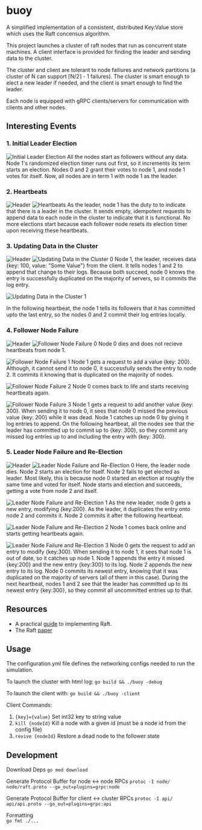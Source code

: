 # buoy

A simplified implementation of a consistent, distributed Key:Value store which uses the Raft concensus algorithm. 

This project launches a cluster of raft nodes that run as concurrent state machines.
A client interface is provided for finding the leader and sending data to the cluster.

The cluster and client are tolerant to node failiures and network partitions (a cluster of N can support ⌈N/2⌉ - 1 failures).
The cluster is smart enough to elect a new leader if needed, and the client is smart enough to find the leader.  

Each node is equipped with gRPC clients/servers for communication with clients and other nodes. 

## Interesting Events

### 1. Initial Leader Election 
![Initial Leader Election](assets/1html.png)
All the nodes start as followers without any data. 
Node 1's randomized election timer runs out first, so it increments its term starts an election. Nodes 0 and 2
grant their votes to node 1, and node 1 votes for itself.
Now, all nodes are in term 1 with node 1 as the leader. 

### 2. Heartbeats
![Header](assets/headerhtml.png)
![Heartbeats](assets/2html.png)
As the leader, node 1 has the duty to to indicate that there is a leader in the cluster. It sends empty, idempotent
requests to append data to each node in the cluster to indicate that it is functional. No more elections start because
each follower node resets its election timer upon receiving these heartbeats. 

### 3. Updating Data in the Cluster
![Header](assets/headerhtml.png)
![Updating Data in the Cluster 0](assets/3.0html.png)
Node 1, the leader, receives data {key: 100, value: "Some Value"} from the client.
It tells nodes 1 and 2 to append that change to their logs. Because both succeed, node 0 knows the entry is
successfully duplicated on the majority of servers, so it commits the log entry. 

![Updating Data in the Cluster 1](assets/3.1html.png)

In the following heartbeat, the node 1 tells its followers that it has committed upto the last entry, so the
nodes 0 and 2 commit their log entries locally. 

### 4. Follower Node Failure  
![Header](assets/headerhtml.png)
![Follower Node Failure 0](assets/4.0html.png)
Node 0 dies and does not recieve heartbeats from node 1. 

![Follower Node Failure 1](assets/4.1html.png)
Node 1 gets a request to add a value {key: 200}. Although, it cannot send it to node 0, it successfully
sends the entry to node 2. It commits it knowing that is
duplicated on the majority of nodes. 

![Follower Node Failure 2](assets/4.2html.png)
Node 0 comes back to life and starts receiving heartbeats again.

![Follower Node Failure 3](assets/4.3html.png)
Node 1 gets a request to add another value {key: 300}. When sending it to node 0, it sees that node 0
missed the previous value {key: 200} while it was dead. Node 1 catches up node 0 by giving it log entries
to append. On the following heartbeat, all the nodes see that the leader has committed up to commit up to {key: 300}, so they commit any missed log entries up to and including the entry with {key: 300}.

### 5. Leader Node Failure and Re-Election
![Header](assets/headerhtml.png)
![Leader Node Failure and Re-Election 0](assets/5.0html.png)
Here, the leader node dies. Node 2 starts an election for itself. Node 2 fails to get elected as leader.
Most likely, this is because node 0 started an election at roughly the same time and voted for itself.
Node starts and election and succeeds, getting a vote from node 2 and itself.

![Leader Node Failure and Re-Election 1](assets/5.1html.png)
As the new leader, node 0 gets a new entry, modifying {key:200}. As the leader, it duplicates the entry onto node 2 and
commits it. Node 2 commits it after the following heartbeat.

![Leader Node Failure and Re-Election 2](assets/5.2html.png)
Node 1 comes back online and starts getting heartbeats again.

![Leader Node Failure and Re-Election 3](assets/5.3html.png)
Node 0 gets the request to add an entry to modify {key:300}. When sending it to node 1, it sees that node 1 is out of
date, so it catches up node 1. Node 1 appends the entry it missed {key:200} and the new entry {key:300} to
its log. Node 2 appends the new entry to its log. Node 0 commits its newest entry, knowing that it was
duplicated on the majority of servers (all of them in this case). During the next heartbeat, nodes 1 and 2
see that the leader has committed up to its newest entry {key:300}, so they commit all uncommitted entries up to that. 


## Resources
- A practical [guide](https://eli.thegreenplace.net/2020/implementing-raft-part-0-introduction/) to implementing Raft.  
- The Raft [paper](https://raft.github.io/raft.pdf)

## Usage

The configuration.yml file defines the networking configs needed to run the simulation.

To launch the cluster with html log: 
`go build && ./buoy -debug`

To launch the client with: 
`go build && ./buoy -client`

Client Commands: 
1. `{key}={value}` Set int32 key to string value
2. `kill {nodeId}` Kill a node with a given id (must be a node id from the config file)
3. `revive {nodeId}` Restore a dead node to the follower state



## Development  
Download Deps
`go mod download`  

Generate Protocol Buffer for node <-> node RPCs
`protoc -I node/ node/raft.proto --go_out=plugins=grpc:node`

Generate Protocol Buffer for client <-> cluster RPCs
`protoc -I api/ api/api.proto --go_out=plugins=grpc:api`

Formatting  
`go fmt ./...`
